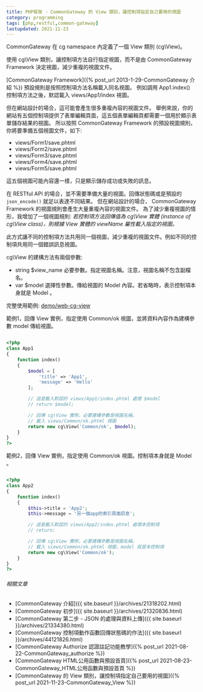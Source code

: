 ```yaml
---
title: PHP框架 - CommonGateway 的 View 類別，讓控制項指定自己要用的視圖
category: programming
tags: [php,restful,common-gateway]
lastupdated: 2021-11-23
---
```


CommonGateway 在 cg namespace 內定義了一個 View 類別 (cg\View)。

使用 cg\View 類別，讓控制項方法自行指定視圖，而不是由 CommonGateway Framework 決定視圖，減少重複的視圖文件。

<!--more-->

[CommonGateway Framework]({% post_url 2013-1-29-CommonGateway 介紹 %}) 預設規則是按照控制項方法名稱載入同名視圖。
例如調用 App1.index() 控制項方法之後，默認載入 views/App1/index 視圖。

但在網站設計的場合，這可能會產生很多重複內容的視圖文件。
舉例來說，你的網站有五個控制項提供了表單編輯頁面，這五個表單編輯頁都需要一個用於顯示表單儲存結果的視圖。
所以按照 CommonGateway Framework 的預設視圖規則，你將要準備五個視圖文件，如下:

* views/Form1/save.phtml
* views/Form2/save.phtml
* views/Form3/save.phtml
* views/Form4/save.phtml
* views/Form5/save.phtml

這五個視圖可能內容還一樣，只是顯示儲存成功或失敗的訊息。

在 RESTful API 的場合，並不需要準備大量的視圖。回傳狀態碼或是預設的 `json_encode()` 就足以表達不同結果。
但在網站設計的場合， CommonGateway Framework 的視圖規則會產生大量重複內容的視圖文件。
為了減少重複視圖的情形，我增加了一個視圖規則:
*若控制項方法回傳值為 cg\View 實體 (instance of cg\View class)，則根據 View 實體的 viewName 屬性載入指定的視圖。*

此方式讓不同的控制項方法共用同一個視圖，減少重複的視圖文件。例如不同的控制項共用同一個錯誤訊息視圖。

cg\View 的建構方法有兩個參數:

* string $view_name
  必要參數。指定視圖名稱。注意，視圖名稱不包含副檔名。
* var $model
  選擇性參數。傳給視圖的 Model 內容。若省略時，表示控制項本身就是 Model 。

完整使用範例: [demo/web-cg-view](https://github.com/shirock/common-gateway-framework/tree/main/demo/web-cg-view)

範例1，回傳 View 實例，指定使用 Common/ok 視圖，並將資料內容作為建構參數 model 傳給視圖。

```php

<?php
class App1
{
    function index()
    {
        $model = [
            'title' => 'App1',
            'message' => 'Hello'
        ];

        // 這是載入默認的 views/App1/index.phtml 處理 $model
        // return $model;

        // 回傳 cg\View 實例，必要建構參數是視圖名稱。
        // 載入 views/Common/ok.phtml 視圖
        return new cg\View('Common/ok', $model);
    }
}
?>

```

範例2，回傳 View 實例，指定使用 Common/ok 視圖。控制項本身就是 Model 。

```php

<?php
class App2
{
    function index()
    {
        $this->title = 'App2';
        $this->message = '另一個app的索引頁面訊息';

        // 這是載入默認的 views/App2/index.phtml 處理本控制項
        // return;

        // 回傳 cg\View 實例，必要建構參數是視圖名稱。
        // 載入 views/Common/ok.phtml 視圖，model 就是本控制項
        return new cg\View('Common/ok');
    }
}
?>

```

###### 相關文章

* [CommonGateway 介紹]({{ site.baseurl }}/archives/21318202.html)
* [CommonGateway 初步]({{ site.baseurl }}/archives/21320836.html)
* [CommonGateway 第二步 - JSON 的處理與資料上傳]({{ site.baseurl }}/archives/21334380.html)
* [CommonGateway 控制項動作函數回傳狀態碼的作法]({{ site.baseurl }}/archives/44121826.html)
* [CommonGateway Authorize 認證註記功能教學]({% post_url 2021-08-22-CommonGateway_authorize %})
* [CommonGateway HTML公用函數與預設首頁]({% post_url 2021-08-23-CommonGateway_HTML公用函數與預設首頁 %})
* [CommonGateway 的 View 類別，讓控制項指定自己要用的視圖]({% post_url 2021-11-23-CommonGateway_View %})
